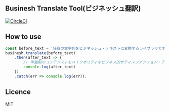 ## Businesh Translate Tool(ビジネッシュ翻訳)
[![CircleCI](https://circleci.com/gh/takeokunn/businesh/tree/master.svg?style=svg)](https://circleci.com/gh/takeokunn/businesh/tree/master)

## How to use
```js
const before_text = '任意の文字列をビジネッシュ・テキストに変換するライブラリです。';
businesh.translate(before_text)
    .then(after_text => {
        // 半強制のコンテクストをハイクオリティなビジネス的サティスファクション・テキストにコンバートフレキシブルに対応するフィジビリティスタディって、この前読んだビジネス書に書いてあった、実例もたくさんある。
        console.log(after_text)
    })
    .catch(err => console.log(err));
```

## Licence
MIT

